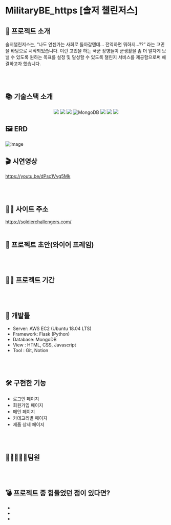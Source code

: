 # MilitaryBE_https [솔저 챌린저스]


## 👋 프로젝트 소개
솔저챌린저스는, “나도 언젠가는 사회로 돌아갈텐데… 전역하면 뭐하지…??” 라는 고민을 바탕으로 시작되었습니다.
이런 고민을 하는 국군 장병들이 군생활을 좀 더 알차게 보낼 수 있도록 원하는 목표를 설정 및 달성할 수 있도록
챌린지 서비스를 제공함으로써 해결하고자 했습니다.



<br/>
<br/>

## 📚 기술스택 소개
<p align="center">
<img src="https://img.shields.io/badge/html-E34F26?style=for-the-badge&logo=html5&logoColor=white"> 
<img src="https://img.shields.io/badge/css-1572B6?style=for-the-badge&logo=css3&logoColor=white"> 
<img src="https://img.shields.io/badge/js-F7DF1E?style=for-the-badge&logo=javascript&logoColor=black"> 
<img alt="MongoDB" src ="https://img.shields.io/badge/MongoDB-47a248.svg?&style=for-the-badge&logo=MongoDB&logoColor=white"/>
<img src="https://img.shields.io/badge/React-61DAFB?style=for-the-badge&logo=React&logoColor=black">
<img src="https://img.shields.io/badge/Figma-F24E1E?style=for-the-badge&logo=Figma&logoColor=white">
<img src="https://img.shields.io/badge/Node.js-339933?style=for-the-badge&logo=Node.js&logoColor=green">
 
  ## 🖼 ERD
  ![image](https://user-images.githubusercontent.com/101077035/171865869-f0a15105-4b9d-4fa9-aa7f-13c3b8b18e92.png)
  
  ## 🎬 시연영상
https://youtu.be/dPsc1Vvg5Mk

<br/>
<br/>
 
   ## 🐶🍯 사이트 주소
https://soldierchallengers.com/
<br/>
<br/>

## 🎨 프로젝트 초안(와이어 프레임)

<br/>
<br/>

## 👨‍💻 프로젝트 기간



<br/>
<br/>

## 🔨 개발툴

-   Server: AWS EC2 (Ubuntu 18.04 LTS)
-   Framework: Flask (Python)
-   Database: MongoDB
-   View : HTML, CSS, Javascript
-   Tool : Git, Notion

<br/>
<br/>
  
  ## 🛠 구현한 기능 
  - 로그인 페이지
  - 회원가입 페이지
  - 메인 페이지
  - 카테고리별 페이지
  - 제품 상세 페이지


<br/>
<br/>

## 👨🏻‍🤝‍👨🏻팀원



<br/>
<br/>

## 💣 프로젝트 중 힘들었던 점이 있다면?

-   
-   
-

